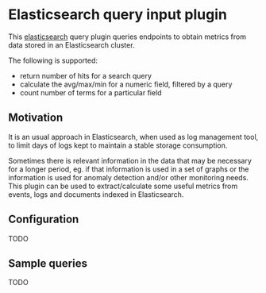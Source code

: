 # Elasticsearch query input plugin

This [elasticsearch](https://www.elastic.co/) query plugin queries endpoints to obtain metrics from data stored in an Elasticsearch cluster.

The following is supported:

* return number of hits for a search query
* calculate the avg/max/min for a numeric field, filtered by a query
* count number of terms for a particular field

## Motivation

It is an usual approach in Elasticsearch, when used as log management tool, to limit days of logs kept to maintain a stable storage consumption.

Sometimes there is relevant information in the data that may be necessary for a longer period, eg. if that information is used in a set of graphs or the information is used for anomaly detection and/or other monitoring needs. This plugin can be used to extract/calculate some useful metrics from events, logs and documents indexed in Elasticsearch.

## Configuration

TODO

## Sample queries

TODO